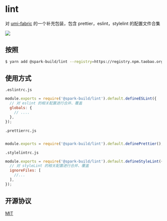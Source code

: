 # lint
对 [umi-fabric](https://github.com/umijs/fabric) 的一个补充包装，包含 prettier，eslint，stylelint 的配置文件合集

[![](https://img.shields.io/dub/l/vibe-d.svg?style=flat-square)](https://tldrlegal.com/license/mit-license)


## 按照

```bash
$ yarn add @spark-build/lint --registry=https://registry.npm.taobao.org
```

## 使用方式

`.eslintrc.js`

```js
module.exports = require('@spark-build/lint').default.defineESLint({
  // 对 eslint 的相关配置进行合并、覆盖
  globals: {
    // ....
  },
});
```

`.prettierrc.js`

```js

module.exports = require('@spark-build/lint').default.definePrettier();

```

`.stylelintrc.js`

```js
module.exports = require('@spark-build/lint').default.defineStyleLint({
  // 对 styleLint 的相关配置进行合并、覆盖
  ignoreFiles: [
    //...
  ],
});
```

## 开源协议

[MIT](https://tldrlegal.com/license/mit-license)
